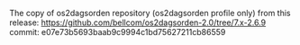 The copy of os2dagsorden repository (os2dagsorden profile only) from this release: https://github.com/bellcom/os2dagsorden-2.0/tree/7.x-2.6.9
commit: e07e73b5693baab9c9994c1bd75627211cb86559